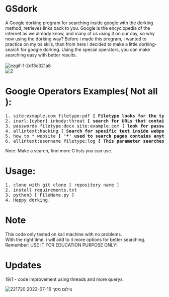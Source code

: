 # GSdork
A Google dorking program for searching inside google with the dorking method, retrieves links back to you. Google is the encyclopedia of the internet as we already know, and many of us using it on our day, so why now using the dorking way? Before i made this program, i wanted to practice on my bs skils, than from here i decided to make a little dorking-search for google dorking. Using the special operators, you can make searching easy with better results.
<br>
<br>
![ezgif-1-2df3c321a8](https://user-images.githubusercontent.com/90532971/179369206-7b841df4-5cbb-4345-a451-24123e33b4a3.gif)
<br>
![2](https://user-images.githubusercontent.com/90532971/213566857-2b2c8552-2eca-4fa8-a0e8-ff774ed90cba.png)

# Google Operators Examples( Not all ):
<pre>
1. site:exmaple.com filetype:pdf <b>[ Filetype looks for the type of file you want inside the site you spesificed ]</b>
2. inurl:[cyber] inbody:threat <b>[ search for URLs that contain a specified keyword ]</b>
3. passwords filetype:docx site:example.com <b>[ look for password docx file with all listed url  for the specified site )</b>
4. allintext:hacking <b>[ Search for spesific text inside webpage ]</b>
5. how to * website <b>[ '*' used to search pages contains anything before your word ]</b>
6. allintext:username filetype:log <b>[ This parameter searches for user-specified text in a webpage ]</b>
</pre>
Note: Make a search, find more G lists you can use.
# Usage:
<pre>
1. clone with git clone [ repository name ] 
2. install requirements.txt
3. python3 [ FileName.py ] 
4. Happy dorking.
</pre>

# Note
This code only tested on kali machine with no problems.</br>
With the right time, i will add to it more options for better searching.</br>
Remember: USE IT FOR EDUCATION PURPOSE ONLY!<br>

# Updates
19/1 - code improvement using threads and more querys.<br>

![צילום מסך 2022-07-16 221720](https://user-images.githubusercontent.com/90532971/179369098-dfded351-fda7-432c-8753-71baf5513286.png)

